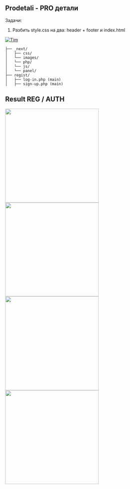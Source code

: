 ## Prodetali - PRO детали
Задачи:
1. Разбить style.css на два: header + footer и index.html
   
[![Tim](https://img.shields.io/github/forks/onwidget/astrowind.svg?style=social&label=forks&maxAge=86400&color=ff69b4)](https://t.me/timqwees)

```
├── _next/
│   ├── css/
│   └── images/
│   └── php/
│   └── js/
│   └── panel/
├── regist/
│   ├── log-in.php (main)
│   ├── sign-up.php (main)
```

## Result REG / AUTH

<div stye="display: flex">
<img width="300px" src="https://s.iimg.su/s/20/WcCqcATh2v1mRyjD2M1aGr0o6l2Clr2PKOeang2t.png">
<img width="300px" src="https://s.iimg.su/s/20/soQBJZrsNdc4tngxlhFt5qwHN1K7OZ6LzQ0IUf3C.png">
<img width="300px" src="https://s.iimg.su/s/20/VqULPBMsQdrrYe3lTpX7B0io73Kh1hGzgnCFuTfE.png">
<img width="300px" src="https://s.iimg.su/s/20/kP6BAyTL77UUZORAk6txukTgUJ80caQ6XstvATLD.png">
</div>
